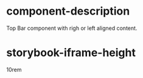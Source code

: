 # component-description
Top Bar component with righ or left aligned content.

# storybook-iframe-height
10rem